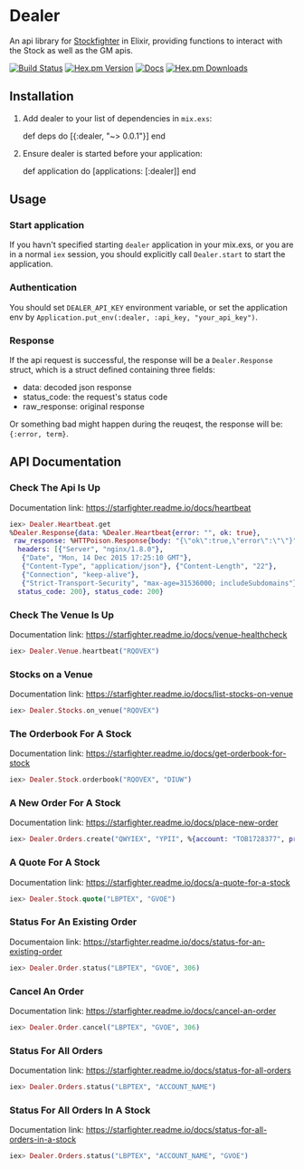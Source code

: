 # Dealer

An api library for [Stockfighter](https://www.stockfighter.io/) in Elixir, providing functions to interact with the Stock as well as the GM apis.

[![Build Status](https://img.shields.io/travis/larrylv/dealer.svg)](https://travis-ci.org/larrylv/dealer)
[![Hex.pm Version](https://img.shields.io/hexpm/v/dealer.svg?style=flat-square)](https://hex.pm/packages/dealer)
[![Docs](https://inch-ci.org/github/larrylv/dealer.svg?branch=master&style=flat-square)](https://inch-ci.org/github/larrylv/dealer)
[![Hex.pm Downloads](https://img.shields.io/hexpm/dt/dealer.svg?style=flat-square)](https://hex.pm/packages/dealer)

## Installation

  1. Add dealer to your list of dependencies in `mix.exs`:

        def deps do
          [{:dealer, "~> 0.0.1"}]
        end

  2. Ensure dealer is started before your application:

        def application do
          [applications: [:dealer]]
        end

## Usage

### Start application

If you havn't specified starting `dealer` application in your mix.exs, or you are in a normal `iex` session, you should explicitly call `Dealer.start` to start the application.

### Authentication

You should set `DEALER_API_KEY` environment variable, or set the application env by `Application.put_env(:dealer, :api_key, "your_api_key")`.

### Response

If the api request is successful, the response will be a `Dealer.Response` struct, which is a struct defined containing three fields:

* data: decoded json response
* status_code: the request's status code
* raw_response: original response

Or something bad might happen during the reuqest, the response will be: `{:error, term}`.

## API Documentation

### Check The Api Is Up

Documentation link: https://starfighter.readme.io/docs/heartbeat

``` elixir
iex> Dealer.Heartbeat.get
%Dealer.Response{data: %Dealer.Heartbeat{error: "", ok: true},
 raw_response: %HTTPoison.Response{body: "{\"ok\":true,\"error\":\"\"}",
  headers: [{"Server", "nginx/1.8.0"},
   {"Date", "Mon, 14 Dec 2015 17:25:10 GMT"},
   {"Content-Type", "application/json"}, {"Content-Length", "22"},
   {"Connection", "keep-alive"},
   {"Strict-Transport-Security", "max-age=31536000; includeSubdomains"}],
  status_code: 200}, status_code: 200}
```

### Check The Venue Is Up

Documentation link: https://starfighter.readme.io/docs/venue-healthcheck

``` elixir
iex> Dealer.Venue.heartbeat("RQOVEX")
```

### Stocks on a Venue

Documentation link: https://starfighter.readme.io/docs/list-stocks-on-venue

``` elixir
iex> Dealer.Stocks.on_venue("RQOVEX")
```

### The Orderbook For A Stock

Documentation link: https://starfighter.readme.io/docs/get-orderbook-for-stock

``` elixir
iex> Dealer.Stock.orderbook("RQOVEX", "DIUW")
```

### A New Order For A Stock

Documentation link: https://starfighter.readme.io/docs/place-new-order

``` elixir
iex> Dealer.Orders.create("QWYIEX", "YPII", %{account: "TOB1728377", price: 33, qty: 100, direction: "buy", orderType: "limit"})
```

### A Quote For A Stock

Documentation link: https://starfighter.readme.io/docs/a-quote-for-a-stock

``` elixir
iex> Dealer.Stock.quote("LBPTEX", "GVOE")
```

### Status For An Existing Order

Documentaion link: https://starfighter.readme.io/docs/status-for-an-existing-order

``` elixir
iex> Dealer.Order.status("LBPTEX", "GVOE", 306)
```

### Cancel An Order

Documentation link: https://starfighter.readme.io/docs/cancel-an-order

``` elixir
iex> Dealer.Order.cancel("LBPTEX", "GVOE", 306)

```

### Status For All Orders

Documentation link: https://starfighter.readme.io/docs/status-for-all-orders

``` elixir
iex> Dealer.Orders.status("LBPTEX", "ACCOUNT_NAME")
```

### Status For All Orders In A Stock

Documentation link: https://starfighter.readme.io/docs/status-for-all-orders-in-a-stock

``` elixir
iex> Dealer.Orders.status("LBPTEX", "ACCOUNT_NAME", "GVOE")
```


